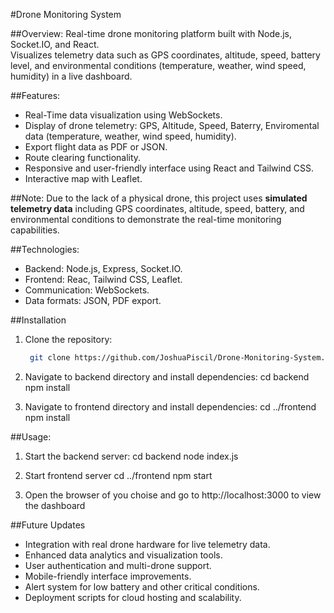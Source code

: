 #Drone Monitoring System

##Overview:
Real-time drone monitoring platform built with Node.js, Socket.IO, and React.  
Visualizes telemetry data such as GPS coordinates, altitude, speed, battery level, and environmental conditions (temperature, weather, wind speed, humidity) in a live dashboard.

##Features:
- Real-Time data visualization using WebSockets.
- Display of drone telemetry: GPS, Altitude, Speed, Baterry, Enviromental data (temperature, weather, wind speed, humidity).
- Export flight data as PDF or JSON.
- Route clearing functionality.
- Responsive and user-friendly interface using React and Tailwind CSS.  
- Interactive map with Leaflet.

##Note:
Due to the lack of a physical drone, this project uses **simulated telemetry data** including GPS coordinates, altitude, speed, battery, and environmental conditions to demonstrate the real-time monitoring capabilities.

##Technologies:
- Backend: Node.js, Express, Socket.IO.
- Frontend: Reac, Tailwind CSS, Leaflet.
- Communication: WebSockets.
- Data formats: JSON, PDF export.

##Installation
1. Clone the repository:  
   ```bash
    git clone https://github.com/JoshuaPiscil/Drone-Monitoring-System.git

2. Navigate to backend directory and install dependencies:
    cd backend
    npm install

3. Navigate to frontend directory and install dependencies:
    cd ../frontend
    npm install

##Usage:
1. Start the backend server:
    cd backend
    node index.js

2. Start frontend server
    cd ../frontend
    npm start

3. Open the browser of you choise and go to http://localhost:3000 to view the dashboard

##Future Updates

- Integration with real drone hardware for live telemetry data.  
- Enhanced data analytics and visualization tools.  
- User authentication and multi-drone support.  
- Mobile-friendly interface improvements.  
- Alert system for low battery and other critical conditions.  
- Deployment scripts for cloud hosting and scalability.